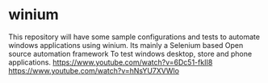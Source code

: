 # winium
This repository will have some sample configurations and tests to automate windows applications using winium. Its mainly a Selenium based Open source automation framework To test windows desktop, store and phone applications.
https://www.youtube.com/watch?v=6Dc51-fkII8
https://www.youtube.com/watch?v=hNsYU7XVWlo
